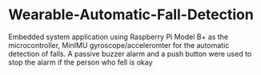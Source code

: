 # Wearable-Automatic-Fall-Detection

Embedded system application using Raspberry Pi Model B+ as the microcontroller, MinIMU gyroscope/acceleromter for the automatic detection of falls. A passive buzzer alarm and a push button were used to stop the alarm if the person who fell is okay 
